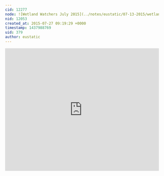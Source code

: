 ```yaml
---
cid: 12277
node: ![Wetland Watchers July 2015](../notes/eustatic/07-13-2015/wetlands-watchers-july-2015)
nid: 12053
created_at: 2015-07-27 09:19:29 +0000
timestamp: 1437988769
uid: 379
author: eustatic
---
```


<iframe src="https://mapknitter.org/embed/west-labranche-shoreline-protection" style="border:none;width:100%;height:400px;"></iframe>